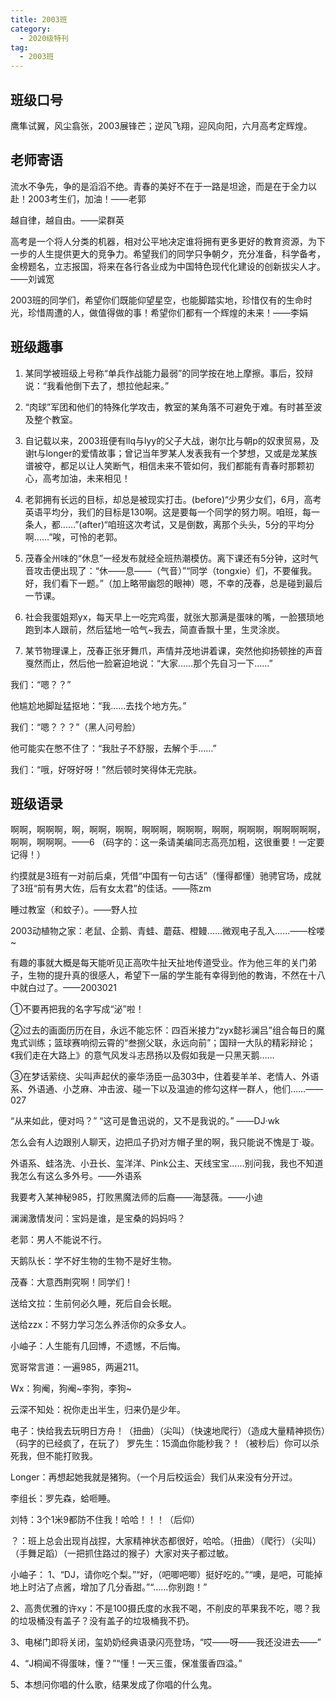 ```yaml
---
title: 2003班
category:
  - 2020级特刊
tag:
  - 2003班
---
```


## 班级口号

鹰隼试翼，风尘翕张，2003展锋芒；逆风飞翔，迎风向阳，六月高考定辉煌。

## 老师寄语

流水不争先，争的是滔滔不绝。青春的美好不在于一路是坦途，而是在于全力以赴！2003考生们，加油！——老郭

越自律，越自由。——梁群英

高考是一个将人分类的机器，相对公平地决定谁将拥有更多更好的教育资源，为下一步的人生提供更大的竞争力。希望我们的同学只争朝夕，充分准备，科学备考，金榜题名，立志报国，将来在各行各业成为中国特色现代化建设的创新拔尖人才。——刘诚宽

2003班的同学们，希望你们既能仰望星空，也能脚踏实地，珍惜仅有的生命时光，珍惜周遭的人，做值得做的事！希望你们都有一个辉煌的未来！——李娟

## 班级趣事

1. 某同学被班级上号称“单兵作战能力最弱”的同学按在地上摩擦。事后，狡辩说：“我看他倒下去了，想拉他起来。”

2. “肉球”军团和他们的特殊化学攻击，教室的某角落不可避免于难。有时甚至波及整个教室。

3. 自记载以来，2003班便有llq与lyy的父子大战，谢尔比与朝p的奴隶贸易，及谢t与longer的爱情故事；曾记当年罗某人发表我有一个梦想，又或是龙某族谱被夺，都足以让人笑断气，相信未来不管如何，我们都能有青春时那颗初心，高考加油，未来相见！

4. 老郭拥有长远的目标，却总是被现实打击。(before)“少男少女们，6月，高考英语平均分，我们的目标是130啊。这是要每一个同学的努力啊。咱班，每一条人，都……”(after)“咱班这次考试，又是倒数，离那个头头，5分的平均分啊……”唉，可怜的老郭。

5. 茂春全州味的“休息”一经发布就经全班热潮模仿。离下课还有5分钟，这时气音攻击便出现了：“休——息——（气音）”“同学（tongxie）们，不要催我。好，我们看下一题。”（加上略带幽怨的眼神）嗯，不幸的茂春，总是碰到最后一节课。

6. 社会我蛋姐郑yx，每天早上一吃完鸡蛋，就张大那满是蛋味的嘴，一脸猥琐地跑到本人跟前，然后猛地一哈气~我去，简直香飘十里，生灵涂炭。

7. 某节物理课上，茂春正张牙舞爪，声情并茂地讲着课，突然他抑扬顿挫的声音戛然而止，然后他一脸窘迫地说：“大家……那个先自习一下……”

我们：“嗯？？”

他尴尬地脚趾猛抠地：“我……去找个地方先。”

我们：“嗯？？？”（黑人问号脸）

他可能实在憋不住了：“我肚子不舒服，去解个手……”

我们：“哦，好呀好呀！”然后顿时笑得体无完肤。

## 班级语录
啊啊，啊啊啊，啊，啊啊，啊啊，啊啊啊，啊啊啊，啊啊，啊啊啊，啊啊啊啊啊，啊啊，啊啊啊。——6
（码字的：这一条请美编同志高亮加粗，这很重要！一定要记得！）

约摸就是3班有一对前后桌，凭借“中国有一句古话”（懂得都懂）驰骋官场，成就了3班“前有男大佐，后有女太君”的佳话。——陈zm

睡过教室（和蚊子）。——野人拉

2003动植物之家：老鼠、企鹅、青蛙、蘑菇、橙鳗……微观电子乱入……——栓喽~

有趣的事就大概是每天能听见正高吹牛扯天扯地传道受业。作为他三年的关门弟子，生物的提升真的很感人，希望下一届的学生能有幸得到他的教诲，不然在十八中就白过了。——2003021

①不要再把我的名字写成“泌”啦！

②过去的画面历历在目，永远不能忘怀：四百米接力“zyx懿衫澜吕”组合每日的魔鬼式训练；篮球赛响彻云霄的“叁捌父联，永远向前”；国辩一大队的精彩辩论；《我们走在大路上》的意气风发斗志昂扬以及假如我是一只黑天鹅……

③在梦话萦绕、尖叫声起伏的豪华汤臣一品303中，住着斐羊羊、老情人、外语系、外语通、小芝麻、冲击波、碰一下以及温迪的修勾这样一群人，他们……——027

“从来如此，便对吗？”
“这可是鲁迅说的，又不是我说的。” ——DJ·wk

怎么会有人边跟别人聊天，边把瓜子扔对方帽子里的啊，我只能说不愧是丁·璇。

外语系、蛙洛洗、小丑长、玺洋洋、Pink公主、天线宝宝……别问我，我也不知道我怎么有这么多外号。——外语系

我要考入某神秘985，打败黑魔法师的后裔——海瑟薇。——小迪

澜澜激情发问：宝妈是谁，是宝桑的妈妈吗？

老郭：男人不能说不行。

天鹅队长：学不好生物的生物不是好生物。

茂春：大意西荆究啊！同学们！

送给文拉：生前何必久睡，死后自会长眠。

送给zzx：不努力学习怎么养活你的众多女人。

小岫子：人生能有几回博，不遗憾，不后悔。

宽哥常言道：一遍985，两遍211。

Wx：狗阉，狗阉~李狗，李狗~

云深不知处：祝你走出半生，归来仍是少年。

电子：快给我去玩明日方舟！（扭曲）（尖叫）（快速地爬行）（造成大量精神损伤）（码字的已经疯了，在玩了）
罗先生：15滴血你能秒我？！（被秒后）你可以杀死我，但不能打败我。

Longer：再想起她我就是猪狗。（一个月后校运会）我们从来没有分开过。

李组长：罗先森，蛤咂睡。

刘特：3个1米9都防不住我！哈哈！！！（后仰）

？：班上总会出现肖战捏，大家精神状态都很好，哈哈。（扭曲）（爬行）（尖叫）（手舞足蹈）（一把抓住路过的猴子）大家对夹子都过敏。

小岫子：
1、“DJ，请你吃个梨。”“好，（吧唧吧唧）挺好吃的。”“噢，是吧，可能掉地上时沾了点酱，增加了几分香甜。”“……你别跑！”

2、高贵优雅的许xy：不是100摄氏度的水我不喝，不削皮的苹果我不吃，嗯？我的垃圾桶没有盖子？没有盖子的垃圾桶我不扔。

3、电梯门即将关闭，玺奶奶经典语录闪亮登场，“哎——呀——我还没进去——”

4、“J桐闻不得蛋味，懂？”“懂！一天三蛋，保准蛋香四溢。”

5、本想问你唱的什么歌，结果发成了你唱的什么鬼。
